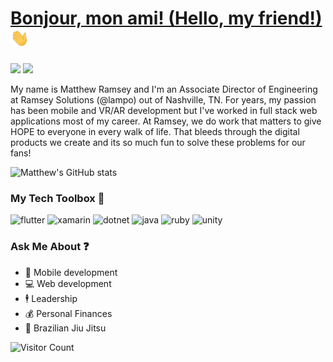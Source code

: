 # [Bonjour, mon ami! (Hello, my friend!) <img src="https://raw.githubusercontent.com/ABSphreak/ABSphreak/master/gifs/Hi.gif" width="30px">](https://matthewramsey.github.io/matthewramsey.tech/)
[<img height="30" src="https://img.shields.io/badge/linkedin-blue.svg?&style=for-the-badge&logo=linkedin&logoColor=white" />](https://www.linkedin.com/in/mr-tech/)
[<img height="30" src="https://img.shields.io/badge/twitter-%231DA1F2.svg?&style=for-the-badge&logo=twitter&logoColor=white" />](https://twitter.com/Matthew__Ramsey)


My name is Matthew Ramsey and I'm an Associate Director of Engineering at Ramsey Solutions (@lampo) out of Nashville, TN. For years, my passion has been mobile and VR/AR development but I've worked in full stack web applications most of my career. At Ramsey, we do work that matters to give HOPE to everyone in every walk of life. That bleeds through the digital products we create and its so much fun to solve these problems for our fans!

![Matthew's GitHub stats](https://github-readme-stats.vercel.app/api?username=MatthewRamsey&count_private=true&show_icons=true&theme=react)


### My Tech Toolbox 🧰

<p align="left">
<img src="https://dashboard.snapcraft.io/site_media/appmedia/2020/03/app_icon_512.png" alt="flutter" width="40" height="40"/> 
<img src="https://cdn.iconscout.com/icon/free/png-512/xamarin-282427.png" alt="xamarin" height="40"/> 
<img src="https://raw.githubusercontent.com/dotnet/brand/master/logo/dotnet-logo.png" alt="dotnet" height="40"/> 
<img src="https://banner2.cleanpng.com/20180605/vkg/kisspng-java-runtime-environment-programming-language-prog-java-5b16ff20784b91.6967505015282337604927.jpg" alt="java" width="40" height="40"/> 
<img src="https://megapng.com/images/bt/ruby-icon-10.png" alt="ruby" width="40" height="40"/>
<img src="https://cdn4.iconfinder.com/data/icons/logos-brands-5/24/unity-512.png" alt="unity" width="40" height="40"/>
</p>

### Ask Me About ❓

<ul>
  <li>
    📱 Mobile development
  </li>
  <li>
    💻 Web development
  </li>
  <li>
    🕴️ Leadership
  </li>
  <li>
    💰 Personal Finances
  </li>
  <li>
    🤼 Brazilian Jiu Jitsu
  </li>
  </ul
  
  

![Visitor Count](https://profile-counter.glitch.me/{MatthewRamsey}/count.svg)
